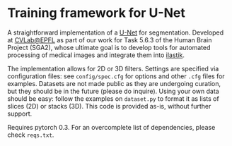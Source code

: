 # Training framework for U-Net

A straightforward implementation of a [U-Net](https://lmb.informatik.uni-freiburg.de/people/ronneber/u-net/) for segmentation. Developed at [CVLab@EPFL](https://cvlab.epfl.ch/) as part of our work for Task 5.6.3 of the Human Brain Project (SGA2), whose ultimate goal is to develop tools for automated processing of medical images and integrate them into [ilastik](ilastik.org). 

The implementation allows for 2D or 3D filters. Settings are specified via configuration files: see `config/spec.cfg` for options and other `.cfg` files for examples. Datasets are not made public as they are undergoing curation, but they should be in the future (please do inquire). Using your own data should be easy: follow the examples on `dataset.py` to format it as lists of slices (2D) or stacks (3D). This code is provided as-is, without further support.

Requires pytorch 0.3. For an overcomplete list of dependencies, please check `reqs.txt`.
